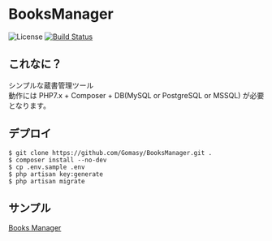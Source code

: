 BooksManager
============
![License](https://img.shields.io/github/license/Gomasy/BooksManager.svg)
[![Build Status](https://travis-ci.org/Gomasy/BooksManager.svg?branch=master)](https://travis-ci.org/Gomasy/BooksManager)

## これなに？
シンプルな蔵書管理ツール  
動作には PHP7.x + Composer + DB(MySQL or PostgreSQL or MSSQL) が必要となります。  

## デプロイ
    $ git clone https://github.com/Gomasy/BooksManager.git .
    $ composer install --no-dev
    $ cp .env.sample .env
    $ php artisan key:generate
    $ php artisan migrate

## サンプル
[Books Manager](https://books.gomasy.jp/)
